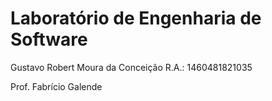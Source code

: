 # Laboratório de Engenharia de Software

Gustavo Robert Moura da Conceição 
R.A.: 1460481821035

Prof. Fabrício Galende

